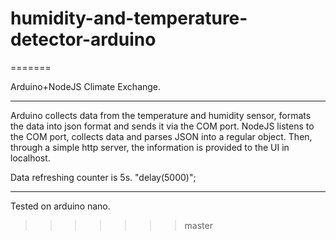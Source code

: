 # humidity-and-temperature-detector-arduino

=======

Arduino+NodeJS Climate Exchange.

---

Arduino collects data from the temperature and humidity sensor, formats the data into json format and sends it via the COM port. NodeJS listens to the COM port, collects data and parses JSON into a regular object. Then, through a simple http server, the information is provided to the UI in localhost.

Data refreshing counter is 5s. "delay(5000)";

---

Tested on arduino nano.

> > > > > > > master
